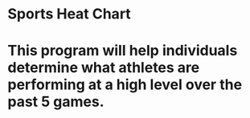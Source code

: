 # Sports Heat Chart
# This program will help individuals determine what athletes are performing at a high level over the past 5 games.

